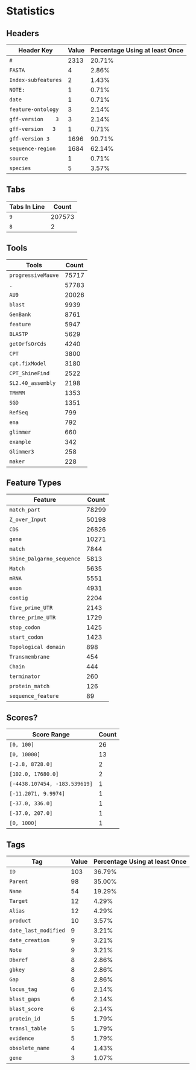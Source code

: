 # Statistics

## Headers

Header Key | Value | Percentage Using at least Once
---------- | ----- | -----------
`#` | 2313 | 20.71%
`FASTA` | 4 | 2.86%
`Index-subfeatures` | 2 | 1.43%
`NOTE:` | 1 | 0.71%
`date` | 1 | 0.71%
`feature-ontology` | 3 | 2.14%
`gff-version	3` | 3 | 2.14%
`gff-version   3` | 1 | 0.71%
`gff-version 3` | 1696 | 90.71%
`sequence-region` | 1684 | 62.14%
`source` | 1 | 0.71%
`species` | 5 | 3.57%

## Tabs

Tabs In Line | Count
---------- | -----
`9` | 207573
`8` | 2

## Tools

Tools | Count
---------- | -----
`progressiveMauve` | 75717
`.` | 57783
`AU9` | 20026
`blast` | 9939
`GenBank` | 8761
`feature` | 5947
`BLASTP` | 5629
`getOrfsOrCds` | 4240
`CPT` | 3800
`cpt.fixModel` | 3180
`CPT_ShineFind` | 2522
`SL2.40_assembly` | 2198
`TMHMM` | 1353
`SGD` | 1351
`RefSeq` | 799
`ena` | 792
`glimmer` | 660
`example` | 342
`Glimmer3` | 258
`maker` | 228

## Feature Types

Feature | Count
---------- | -----
`match_part` | 78299
`Z_over_Input` | 50198
`CDS` | 26826
`gene` | 10271
`match` | 7844
`Shine_Dalgarno_sequence` | 5813
`Match` | 5635
`mRNA` | 5551
`exon` | 4931
`contig` | 2204
`five_prime_UTR` | 2143
`three_prime_UTR` | 1729
`stop_codon` | 1425
`start_codon` | 1423
`Topological domain` | 898
`Transmembrane` | 454
`Chain` | 444
`terminator` | 260
`protein_match` | 126
`sequence_feature` | 89

## Scores?

Score Range | Count
---------- | -----
`[0, 100]` | 26
`[0, 10000]` | 13
`[-2.8, 8728.0]` | 2
`[102.0, 17680.0]` | 2
`[-4438.107454, -183.539619]` | 1
`[-11.2071, 9.9974]` | 1
`[-37.0, 336.0]` | 1
`[-37.0, 207.0]` | 1
`[0, 1000]` | 1

## Tags

Tag        | Value | Percentage Using at least Once
---------- | ----- | ------------------------------
`ID` | 103 | 36.79%
`Parent` | 98 | 35.00%
`Name` | 54 | 19.29%
`Target` | 12 | 4.29%
`Alias` | 12 | 4.29%
`product` | 10 | 3.57%
`date_last_modified` | 9 | 3.21%
`date_creation` | 9 | 3.21%
`Note` | 9 | 3.21%
`Dbxref` | 8 | 2.86%
`gbkey` | 8 | 2.86%
`Gap` | 8 | 2.86%
`locus_tag` | 6 | 2.14%
`blast_gaps` | 6 | 2.14%
`blast_score` | 6 | 2.14%
`protein_id` | 5 | 1.79%
`transl_table` | 5 | 1.79%
`evidence` | 5 | 1.79%
`obsolete_name` | 4 | 1.43%
`gene` | 3 | 1.07%
